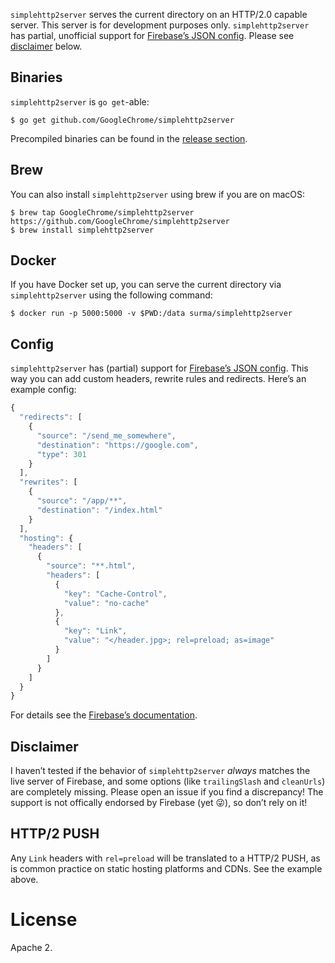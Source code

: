 `simplehttp2server` serves the current directory on an HTTP/2.0 capable server. This server is for development purposes only. `simplehttp2server` has partial, unofficial support for [Firebase’s JSON config]. Please see [disclaimer](#disclaimer) below.

## Binaries
`simplehttp2server` is `go get`-able:

```
$ go get github.com/GoogleChrome/simplehttp2server
```

Precompiled binaries can be found in the [release section](https://github.com/GoogleChrome/simplehttp2server/releases).

## Brew
You can also install `simplehttp2server` using brew if you are on macOS:

```
$ brew tap GoogleChrome/simplehttp2server https://github.com/GoogleChrome/simplehttp2server
$ brew install simplehttp2server
```

## Docker
If you have Docker set up, you can serve the current directory via `simplehttp2server` using the following command:

```
$ docker run -p 5000:5000 -v $PWD:/data surma/simplehttp2server
```

## Config

`simplehttp2server` has (partial) support for [Firebase’s JSON config]. This way you can add custom headers, rewrite rules and redirects. Here’s an example config:

```js
{
  "redirects": [
    {
      "source": "/send_me_somewhere",
      "destination": "https://google.com",
      "type": 301
    }
  ],
  "rewrites": [
    {
      "source": "/app/**",
      "destination": "/index.html"
    }
  ],
  "hosting": {
    "headers": [
      {
        "source": "**.html",
        "headers": [
          {
            "key": "Cache-Control",
            "value": "no-cache"
          },
          {
            "key": "Link",
            "value": "</header.jpg>; rel=preload; as=image"
          }
        ]
      }
    ]
  }
}
```

For details see the [Firebase’s documentation][Firebase’s JSON config].

## Disclaimer

I haven’t tested if the behavior of `simplehttp2server` _always_ matches the live server of Firebase, and some options (like `trailingSlash` and `cleanUrls`) are completely missing. Please open an issue if you find a discrepancy! The support is not offically endorsed by Firebase (yet 😜), so don’t rely on it!

## HTTP/2 PUSH

Any `Link` headers with `rel=preload` will be translated to a HTTP/2 PUSH, as is
common practice on static hosting platforms and CDNs. See the example above.

# License

Apache 2.

[Firebase’s JSON config]: https://firebase.google.com/docs/hosting/full-config
